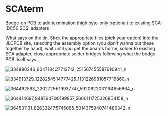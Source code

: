 # SCAterm
Bodge-on PCB to add termination (high byte-only optional) to existing SCA-IDC50 SCSI adapters


What says on the tin. Stick the appropriate files (pick your option) into the JLCPCB site, selecting the assembly option (you don't wanna put these together by hand), wait until you get the boards home, solder to existing SCA adapter, close appropriate solder bridges following what the bodge PCB itself says.

![334890346_604718427712712_251567455587610941_n](https://github.com/GeorgeRudolf/SCAterm/assets/24400566/1d413443-ed87-4eb6-b060-ea1234f2b875)

![334913729_1228254514777425_1131226981057716860_n](https://github.com/GeorgeRudolf/SCAterm/assets/24400566/a9dd88ba-c928-493c-874f-b7e7b25e0bd1)

![364492593_2202725619937747_5920622031194656864_n](https://github.com/GeorgeRudolf/SCAterm/assets/24400566/748ccbe6-403b-4697-ae46-6dddefae2f1a)

![364414697_848764700199857_5600111725326854158_n](https://github.com/GeorgeRudolf/SCAterm/assets/24400566/181552b9-7ceb-4693-835e-26bdd600c631)

![364531131_826332475745065_5014375940741486342_n](https://github.com/GeorgeRudolf/SCAterm/assets/24400566/081076b5-99a5-46cd-826f-c4ce06905ea9)
